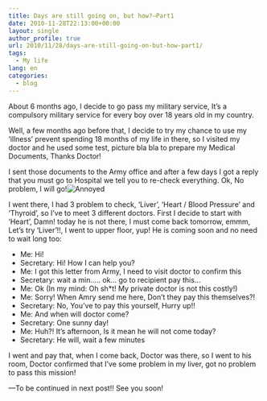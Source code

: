 ```yaml
---
title: Days are still going on, but how?–Part1
date: 2010-11-28T22:13:00+00:00
layout: single
author_profile: true
url: 2010/11/28/days-are-still-going-on-but-how-part1/
tags:
  - My life
lang: en
categories: 
  - blog
---
```

About 6 months ago, I decide to go pass my military service, It’s a compulsory military service for every boy over 18 years old in my country.

Well, a few months ago before that, I decide to try my chance to use my ‘illness’ prevent spending 18 months of my life in there, so I visited my doctor and he used some test, picture bla bla to prepare my Medical Documents, Thanks Doctor!

I sent those documents to the Army office and after a few days I got a reply that you must go to Hospital we tell you to re-check everything. Ok, No problem, I will go!![Annoyed](http://lh6.ggpht.com/_vaUVXcmC3OI/TPLUFFvfOfI/AAAAAAAADQQ/shsuex5uY_w/wlEmoticon-annoyed%5B2%5D.png?imgmax=800) 

I went there, I had 3 problem to check, ‘Liver’, ‘Heart / Blood Pressure’ and ‘Thyroid’, so I’ve to meet 3 different doctors. First I decide to start with ‘Heart’, Damn! today he is not there, I must come back tomorrow, emmm, Let’s try ‘Liver’!!, I went to upper floor, yup! He is coming soon and no need to wait long too:

  * Me: Hi!
  * Secretary: Hi! How I can help you?
  * Me: I got this letter from Army, I need to visit doctor to confirm this
  * Secretary: wait a min….. ok… go to recipient pay this…
  * Me: Ok (In my mind: Oh sh*t! My private doctor is not this costly!)
  * Me: Sorry! When Amry send me here, Don’t they pay this themselves?!
  * Secretary: No, You’ve to pay this yourself, Hurry up!!
  * Me: And when will doctor come?
  * Secretary: One sunny day!
  * Me: Huh?! It’s afternoon, Is it mean he will not come today?
  * Secretary: He will, wait a few minutes

I went and pay that, when I come back, Doctor was there, so I went to his room, Doctor confirmed that I’ve some problem in my liver, got no problem to pass this mission!

—To be continued in next post!! See you soon!